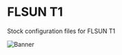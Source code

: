 # FLSUN T1
Stock configuration files for FLSUN T1

![Banner](https://github.com/user-attachments/assets/a2ebd6cd-e430-4d7b-a240-a8cac461b0c7)
